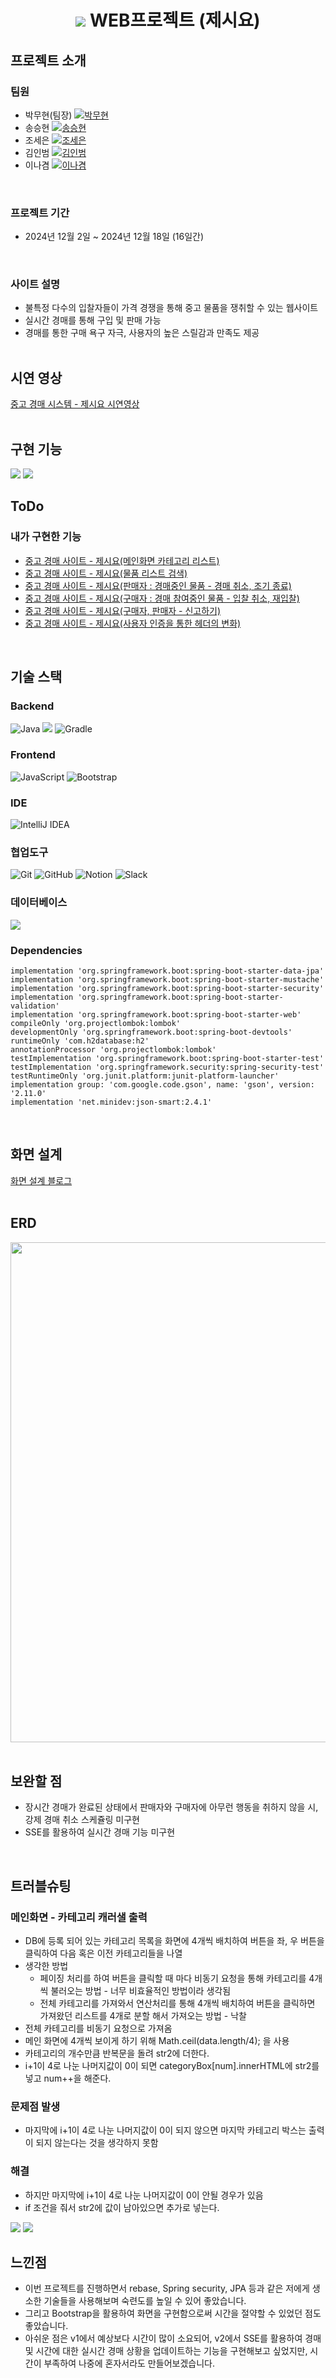 <h1 align="center">
  <img src="https://github.com/seunghyeon22/spring-web-project-jesiyo/blob/master/images/mainlogo.jpg">
  WEB프로젝트 (제시요)
</h1>

## 프로젝트 소개

### 팀원
- 박무현(팀장) [![박무현](https://img.shields.io/badge/GitHub-박무현-orange)](https://github.com/MooHyunPark)
- 송승현 [![송승현](https://img.shields.io/badge/GitHub-송승현-blue)](https://github.com/seunghyeon22)
- 조세은 [![조세은](https://img.shields.io/badge/GitHub-조세은-red)](https://github.com/SeeunJoe)
- 김인범 [![김인범](https://img.shields.io/badge/GitHub-김인범-green)](https://github.com/kiminbeam)
- 이나겸 [![이나겸](https://img.shields.io/badge/GitHub-이나겸-yellow)](https://github.com/NakyeomLee)
<br>

### 프로젝트 기간
- 2024년 12월 2일 ~ 2024년 12월 18일 (16일간)
<br>

### 사이트 설명
 - 불특정 다수의 입찰자들이 가격 경쟁을 통해 중고 물품을 쟁취할 수 있는 웹사이트 <br>
 - 실시간 경매를 통해 구입 및 판매 가능 <br>
 - 경매를 통한 구매 욕구 자극, 사용자의 높은 스릴감과 만족도 제공
<br><br>

## 시연 영상
[중고 경매 시스템 - 제시요 시연영상](https://www.youtube.com/watch?v=NeuDdkMRd0c)
<br><br>

## 구현 기능
<img src = "https://github.com/seunghyeon22/spring-web-project-jesiyo/blob/master/images/Screenshot_43.png">
<img src = "https://github.com/seunghyeon22/spring-web-project-jesiyo/blob/master/images/Screenshot_44.png">
<br>

## ToDo
### 내가 구현한 기능
- [중고 경매 사이트 - 제시요(메인화면 카테고리 리스트)](https://inblog.ai/songsh/%ED%94%84%EB%A1%9C%EC%A0%9D%ED%8A%B8%EC%A4%91%EA%B3%A0-%EA%B2%BD%EB%A7%A4-%EC%82%AC%EC%9D%B4%ED%8A%B8-%EC%A0%9C%EC%8B%9C%EC%9A%94%EB%A9%94%EC%9D%B8%ED%99%94%EB%A9%B4-%EC%B9%B4%ED%85%8C%EA%B3%A0%EB%A6%AC-%EB%A6%AC%EC%8A%A4%ED%8A%B8-38582?traffic_type=internal)
- [중고 경매 사이트 - 제시요(물품 리스트 검색)](https://inblog.ai/songsh/%ED%94%84%EB%A1%9C%EC%A0%9D%ED%8A%B8%EC%A4%91%EA%B3%A0-%EA%B2%BD%EB%A7%A4-%EC%82%AC%EC%9D%B4%ED%8A%B8-%EC%A0%9C%EC%8B%9C%EC%9A%94%EB%AC%BC%ED%92%88-%EB%A6%AC%EC%8A%A4%ED%8A%B8-%EA%B2%80%EC%83%89-38584?traffic_type=internal)
- [중고 경매 사이트 - 제시요(판매자 : 경매중인 물품 - 경매 취소, 조기 종료)](https://inblog.ai/songsh/%ED%94%84%EB%A1%9C%EC%A0%9D%ED%8A%B8%EC%A4%91%EA%B3%A0-%EA%B2%BD%EB%A7%A4-%EC%82%AC%EC%9D%B4%ED%8A%B8-%EC%A0%9C%EC%8B%9C%EC%9A%94%ED%8C%90%EB%A7%A4%EC%9E%90-%EA%B2%BD%EB%A7%A4%EC%A4%91%EC%9D%B8-%EB%AC%BC%ED%92%88-%EA%B2%BD%EB%A7%A4-%EC%B7%A8%EC%86%8C-%EC%A1%B0%EA%B8%B0-%EC%A2%85%EB%A3%8C-38585?traffic_type=internal)
- [중고 경매 사이트 - 제시요(구매자 : 경매 참여중인 물품 - 입찰 취소, 재입찰)](https://inblog.ai/songsh/%ED%94%84%EB%A1%9C%EC%A0%9D%ED%8A%B8%EC%A4%91%EA%B3%A0-%EA%B2%BD%EB%A7%A4-%EC%82%AC%EC%9D%B4%ED%8A%B8-%EC%A0%9C%EC%8B%9C%EC%9A%94%EA%B5%AC%EB%A7%A4%EC%9E%90-%EA%B2%BD%EB%A7%A4-%EC%B0%B8%EC%97%AC%EC%A4%91%EC%9D%B8-%EB%AC%BC%ED%92%88-%EC%9E%85%EC%B0%B0-%EC%B7%A8%EC%86%8C-%EC%9E%AC%EC%9E%85%EC%B0%B0-38586?traffic_type=internal)
- [중고 경매 사이트 - 제시요(구매자, 판매자 - 신고하기)](https://inblog.ai/songsh/%ED%94%84%EB%A1%9C%EC%A0%9D%ED%8A%B8%EC%A4%91%EA%B3%A0-%EA%B2%BD%EB%A7%A4-%EC%82%AC%EC%9D%B4%ED%8A%B8-%EC%A0%9C%EC%8B%9C%EC%9A%94%EA%B5%AC%EB%A7%A4%EC%9E%90-%ED%8C%90%EB%A7%A4%EC%9E%90-%EC%8B%A0%EA%B3%A0%ED%95%98%EA%B8%B0-38587?traffic_type=internal)
- [중고 경매 사이트 - 제시요(사용자 인증을 통한 헤더의 변화)](https://inblog.ai/songsh/%ED%94%84%EB%A1%9C%EC%A0%9D%ED%8A%B8%EC%A4%91%EA%B3%A0-%EA%B2%BD%EB%A7%A4-%EC%82%AC%EC%9D%B4%ED%8A%B8-%EC%A0%9C%EC%8B%9C%EC%9A%94%EC%82%AC%EC%9A%A9%EC%9E%90-%EC%9D%B8%EC%A6%9D%EC%9D%84-%ED%86%B5%ED%95%9C-%ED%97%A4%EB%8D%94%EC%9D%98-%EB%B3%80%ED%99%94-38588?traffic_type=internal)
  
<br>

## 기술 스택
### Backend
![Java](https://img.shields.io/badge/java-%23ED8B00.svg?style=for-the-badge&logo=openjdk&logoColor=white)
<img src="https://img.shields.io/badge/springboot-6DB33F?style=for-the-badge&logo=springboot&logoColor=white">
![Gradle](https://img.shields.io/badge/Gradle-02303A.svg?style=for-the-badge&logo=Gradle&logoColor=white)

### Frontend
![JavaScript](https://img.shields.io/badge/javascript-%23323330.svg?style=for-the-badge&logo=javascript&logoColor=%23F7DF1E)
![Bootstrap](https://img.shields.io/badge/bootstrap-%238511FA.svg?style=for-the-badge&logo=bootstrap&logoColor=white)

### IDE
![IntelliJ IDEA](https://img.shields.io/badge/IntelliJIDEA-000000.svg?style=for-the-badge&logo=intellij-idea&logoColor=white)

### 협업도구
![Git](https://img.shields.io/badge/git-%23F05033.svg?style=for-the-badge&logo=git&logoColor=white)
![GitHub](https://img.shields.io/badge/github-%23121011.svg?style=for-the-badge&logo=github&logoColor=white)
![Notion](https://img.shields.io/badge/Notion-%23000000.svg?style=for-the-badge&logo=notion&logoColor=white)
![Slack](https://img.shields.io/badge/Slack-4A154B?style=for-the-badge&logo=slack&logoColor=white)

### 데이터베이스
<img src="https://img.shields.io/badge/H2DB-31A8FF?style=for-the-badge&logo=H2DB&logoColor=white">

### Dependencies
```
implementation 'org.springframework.boot:spring-boot-starter-data-jpa'
implementation 'org.springframework.boot:spring-boot-starter-mustache'
implementation 'org.springframework.boot:spring-boot-starter-security'
implementation 'org.springframework.boot:spring-boot-starter-validation'
implementation 'org.springframework.boot:spring-boot-starter-web'
compileOnly 'org.projectlombok:lombok'
developmentOnly 'org.springframework.boot:spring-boot-devtools'
runtimeOnly 'com.h2database:h2'
annotationProcessor 'org.projectlombok:lombok'
testImplementation 'org.springframework.boot:spring-boot-starter-test'
testImplementation 'org.springframework.security:spring-security-test'
testRuntimeOnly 'org.junit.platform:junit-platform-launcher'
implementation group: 'com.google.code.gson', name: 'gson', version: '2.11.0'
implementation 'net.minidev:json-smart:2.4.1'
```
<br>

## 화면 설계
[화면 설계 블로그](https://inblog.ai/songsh/%ED%94%84%EB%A1%9C%EC%A0%9D%ED%8A%B8%EC%A4%91%EA%B3%A0-%EA%B2%BD%EB%A7%A4-%EC%82%AC%EC%9D%B4%ED%8A%B8-%EC%A0%9C%EC%8B%9C%EC%9A%942-38105?traffic_type=internal)
<br><br>

## ERD
<div align="center">
  <img src="https://github.com/user-attachments/assets/656f46cb-c897-4376-9022-ac4ab7292d2f" width="800">
</div>
<br>

## 보완할 점
- 장시간 경매가 완료된 상태에서 판매자와 구매자에 아무런 행동을 취하지 않을 시, 강제 경매 취소 스케쥴링 미구현
- SSE를 활용하여 실시간 경매 기능 미구현
<br>

## 트러블슈팅
### 메인화면 - 카테고리 캐러샐 출력 
- DB에 등록 되어 있는 카테고리 목록을 화면에 4개씩 배치하여 버튼을  좌, 우 버튼을 클릭하여 다음 혹은 이전 카테고리들을 나열
- 생각한 방법
    - 페이징 처리를 하여 버튼을 클릭할 때 마다 비동기 요청을 통해 카테고리를 4개씩 불러오는 방법 - 너무 비효율적인 방법이라 생각됨
    - 전체 카테고리를 가져와서 연산처리를 통해 4개씩 배치하여 버튼을 클릭하면 가져왔던 리스트를 4개로 분할 해서 가져오는 방법 - 낙찰
- 전체 카테고리를 비동기 요청으로 가져옴
- 메인 화면에 4개씩 보이게 하기 위해 Math.ceil(data.length/4); 을 사용
- 카테고리의 개수만큼 반복문을 돌려 str2에 더한다.
- i+1이 4로 나눈 나머지값이 0이 되면 categoryBox[num].innerHTML에 str2를 넣고 num++을 해준다.
### 문제점 발생
- 마지막에 i+1이 4로 나눈 나머지값이 0이 되지 않으면 마지막 카테고리 박스는 출력이 되지 않는다는 것을 생각하지 못함
### 해결
- 하지만 마지막에 i+1이 4로 나눈 나머지값이 0이 안될 경우가 있음
- if 조건을 줘서 str2에 값이 남아있으면 추가로 넣는다.

<img src="https://github.com/seunghyeon22/spring-web-project-jesiyo/blob/master/images/Category.png">
<img src ="https://github.com/seunghyeon22/spring-web-project-jesiyo/blob/master/images/Screenshot_45.png">
 
<br>

## 느낀점
-  이번 프로젝트를 진행하면서 rebase, Spring security, JPA 등과 같은 저에게 생소한 기술들을 사용해보며 숙련도를 높일 수 있어 좋았습니다.
-  그리고 Bootstrap을 활용하여 화면을 구현함으로써 시간을 절약할 수 있었던 점도 좋았습니다.
-  아쉬운 점은 v1에서 예상보다 시간이 많이 소요되어, v2에서 SSE를 활용하여 경매 및 시간에 대한 실시간 경매 상황을 업데이트하는 기능을 구현해보고 싶었지만, 시간이 부족하여 나중에 혼자서라도 만들어보겠습니다.

